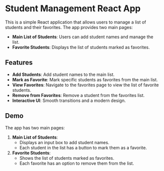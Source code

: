 # Student Management React App

This is a simple React application that allows users to manage a list of students and their favorites. The app provides two main pages:
- **Main List of Students**: Users can add student names and manage the list.
- **Favorite Students**: Displays the list of students marked as favorites.

## Features

- **Add Students**: Add student names to the main list.
- **Mark as Favorite**: Mark specific students as favorites from the main list.
- **View Favorites**: Navigate to the favorites page to view the list of favorite students.
- **Remove from Favorites**: Remove a student from the favorites list.
- **Interactive UI**: Smooth transitions and a modern design.

## Demo

The app has two main pages:
1. **Main List of Students**:
   - Displays an input box to add student names.
   - Each student in the list has a button to mark them as a favorite.
2. **Favorite Students**:
   - Shows the list of students marked as favorites.
   - Each favorite has an option to remove them from the list.


